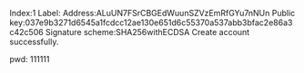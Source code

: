 Index:1
Label:
Address:ALuUN7FSrCBGEdWuunSZVzEmRfGYu7nNUn
Public key:037e9b3271d6545a1fcdcc12ae130e651d6c55370a537abb3bfac2e86a3c42c506
Signature scheme:SHA256withECDSA
Create account successfully.

pwd: 111111
